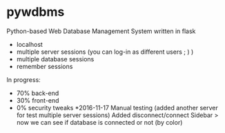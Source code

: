 # pywdbms
Python-based Web Database Management System written in flask
* localhost
* multiple server sessions (you can log-in as different users ; ) )
* multiple database sessions
* remember sessions

In progress:
* 70% back-end
* 30% front-end
* 0% security tweaks
*2016-11-17
  Manual testing (added another server for test multiple server sessions)
  Added disconnect/connect
  Sidebar > now we can see if database is connected or not (by color) 
